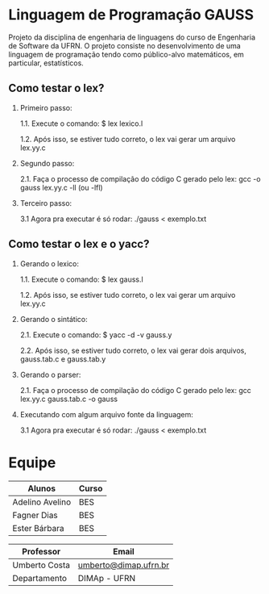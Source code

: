 
# Linguagem de Programação GAUSS

Projeto da disciplina de engenharia de linguagens do curso de Engenharia de Software da UFRN. O projeto consiste no desenvolvimento de uma linguagem de programação tendo como  público-alvo matemáticos, em particular, estatísticos. 




## Como testar o lex?

 1. Primeiro passo:

	1.1.  Execute o comando: $ lex lexico.l

	1.2. Após isso, se estiver tudo correto, o lex vai gerar um arquivo lex.yy.c

 2. Segundo passo:

	2.1. Faça o processo de compilação do código C gerado pelo lex: gcc -o gauss lex.yy.c -ll (ou -lfl)

 3. Terceiro passo:

	3.1 Agora pra executar é só rodar: ./gauss < exemplo.txt
	

## Como testar o lex e o yacc?

 1. Gerando o lexico:

	1.1.  Execute o comando: $ lex gauss.l

	1.2. Após isso, se estiver tudo correto, o lex vai gerar um arquivo lex.yy.c

 2. Gerando o sintático:

	2.1.  Execute o comando: $ yacc -d -v gauss.y

	2.2. Após isso, se estiver tudo correto, o lex vai gerar dois arquivos, gauss.tab.c e gauss.tab.y

 3. Gerando o parser:

	2.1. Faça o processo de compilação do código C gerado pelo lex: gcc lex.yy.c gauss.tab.c -o gauss

 4. Executando com algum arquivo fonte da linguagem:

	3.1 Agora pra executar é só rodar: ./gauss < exemplo.txt

# Equipe	


|  Alunos                       |Curso|
|-------------------------------|-----|
| Adelino Avelino			    | BES |
| Fagner Dias 					| BES |
| Ester Bárbara 				| BES |



|  Professor                    |             	Email				|
|-------------------------------|-----------------------------------|
|  Umberto Costa				|  umberto@dimap.ufrn.br 			|
|  Departamento 				|  DIMAp - UFRN 					|
